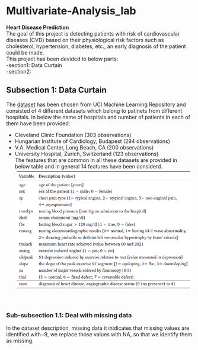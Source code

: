 # Multivariate-Analysis_lab
**Heart Disease Prediction**<br>
The goal of this project is detecting patients with risk of cardiovascular diseases (CVD) based on their physiological risk
factors such as cholesterol, hypertension, diabetes, etc., an early diagnosis of the patient could
be made.<br>
This project has been devided to below parts:<br>
-section1: Data Curtain<br>
-section2: <br>
## Subsection 1: Data Curtain
The [dataset](https://www.kaggle.com/datasets/redwankarimsony/heart-disease-data) has been chosen from UCI Machine Learning Repository and consisted of 4 different datasets which belong to patinets from different hospitals. In below the name of hospitals and number of patients in each of them have been provided:<br>
- Cleveland Clinic Foundation (303 observations)
- Hungarian Institute of Cardiology, Budapest (294 observations)
- V.A. Medical Center, Long Beach, CA (200 observations)
- University Hospital, Zurich, Switzerland (123 observations)<br>
The features that are common in all these datasets are provided in below table and in general 14 features have been considerd.<br>
<img src="Images/Features_table.png" alt="patching" width="500"/><br>

<br>

### Sub-subsection 1.1: Deal with missing data
In the dataset description, missing data  it inidicates that missing values are identified with−9, we replace
those values with NA, so that we identify them as missing.

